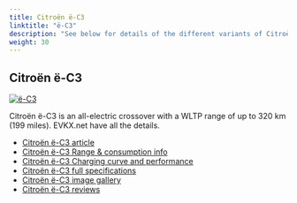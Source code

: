```yaml
---
title: Citroën ë-C3
linktitle: "ë-C3"
description: "See below for details of the different variants of Citroën ë-C3"
weight: 30
---
```

## Citroën ë-C3

<a href="/models/citroën/ë-c3/ë-c3/"><img src="https://media.evkx.net/multimedia/models/citroën/ë-c3/ë-c3/main_1_st.jpg" class="img-fluid" alt="ë-C3" ></a>

Citroën ë-C3 is an all-electric crossover with a WLTP range of up to 320 km (199 miles). EVKX.net have all the details. 

- [Citroën ë-C3 article](/models/citroën/ë-c3/ë-c3/)
- [Citroën ë-C3 Range & consumption info](/models/citroën/ë-c3/ë-c3/rangeandconsumption)
- [Citroën ë-C3 Charging curve and performance](/models/citroën/ë-c3/ë-c3/chargingcurve)
- [Citroën ë-C3 full specifications](/models/citroën/ë-c3/ë-c3/specifications)
- [Citroën ë-C3 image gallery](/models/citroën/ë-c3/ë-c3/gallery)
- [Citroën ë-C3 reviews](/models/citroën/ë-c3/ë-c3/reviews)

